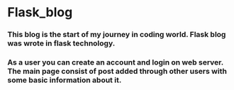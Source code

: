 # Flask_blog
### This blog is the start of my journey in coding world. Flask blog was wrote in flask technology.
### As a user you can create an account and login on web server. The main page consist of post added through other users with some basic information about it.
